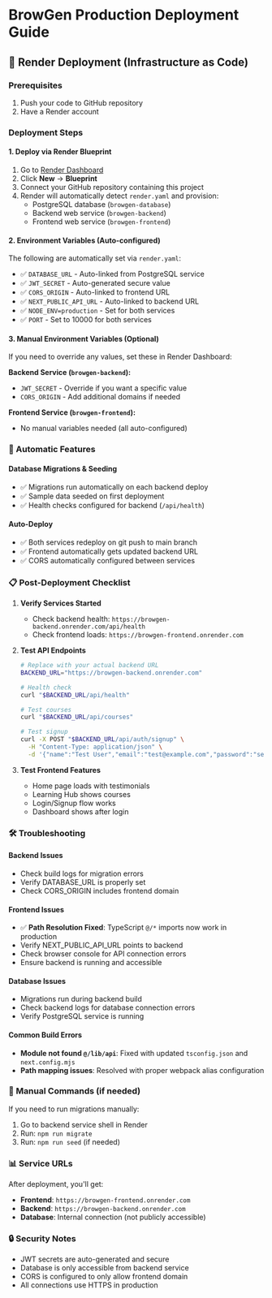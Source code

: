# BrowGen Production Deployment Guide

## 🚀 Render Deployment (Infrastructure as Code)

### Prerequisites
1. Push your code to GitHub repository
2. Have a Render account

### Deployment Steps

#### 1. Deploy via Render Blueprint
1. Go to [Render Dashboard](https://dashboard.render.com/)
2. Click **New** → **Blueprint**
3. Connect your GitHub repository containing this project
4. Render will automatically detect `render.yaml` and provision:
   - PostgreSQL database (`browgen-database`)
   - Backend web service (`browgen-backend`)
   - Frontend web service (`browgen-frontend`)

#### 2. Environment Variables (Auto-configured)
The following are automatically set via `render.yaml`:
- ✅ `DATABASE_URL` - Auto-linked from PostgreSQL service
- ✅ `JWT_SECRET` - Auto-generated secure value
- ✅ `CORS_ORIGIN` - Auto-linked to frontend URL
- ✅ `NEXT_PUBLIC_API_URL` - Auto-linked to backend URL
- ✅ `NODE_ENV=production` - Set for both services
- ✅ `PORT` - Set to 10000 for both services

#### 3. Manual Environment Variables (Optional)
If you need to override any values, set these in Render Dashboard:

**Backend Service (`browgen-backend`):**
- `JWT_SECRET` - Override if you want a specific value
- `CORS_ORIGIN` - Add additional domains if needed

**Frontend Service (`browgen-frontend`):**
- No manual variables needed (all auto-configured)

### 🔄 Automatic Features

#### Database Migrations & Seeding
- ✅ Migrations run automatically on each backend deploy
- ✅ Sample data seeded on first deployment
- ✅ Health checks configured for backend (`/api/health`)

#### Auto-Deploy
- ✅ Both services redeploy on git push to main branch
- ✅ Frontend automatically gets updated backend URL
- ✅ CORS automatically configured between services

### 📋 Post-Deployment Checklist

1. **Verify Services Started**
   - Check backend health: `https://browgen-backend.onrender.com/api/health`
   - Check frontend loads: `https://browgen-frontend.onrender.com`

2. **Test API Endpoints**
   ```bash
   # Replace with your actual backend URL
   BACKEND_URL="https://browgen-backend.onrender.com"
   
   # Health check
   curl "$BACKEND_URL/api/health"
   
   # Test courses
   curl "$BACKEND_URL/api/courses"
   
   # Test signup
   curl -X POST "$BACKEND_URL/api/auth/signup" \
     -H "Content-Type: application/json" \
     -d '{"name":"Test User","email":"test@example.com","password":"secret123"}'
   ```

3. **Test Frontend Features**
   - Home page loads with testimonials
   - Learning Hub shows courses
   - Login/Signup flow works
   - Dashboard shows after login

### 🛠 Troubleshooting

#### Backend Issues
- Check build logs for migration errors
- Verify DATABASE_URL is properly set
- Check CORS_ORIGIN includes frontend domain

#### Frontend Issues
- ✅ **Path Resolution Fixed**: TypeScript `@/*` imports now work in production
- Verify NEXT_PUBLIC_API_URL points to backend
- Check browser console for API connection errors
- Ensure backend is running and accessible

#### Database Issues
- Migrations run during backend build
- Check backend logs for database connection errors
- Verify PostgreSQL service is running

#### Common Build Errors
- **Module not found `@/lib/api`**: Fixed with updated `tsconfig.json` and `next.config.mjs`
- **Path mapping issues**: Resolved with proper webpack alias configuration

### 🔧 Manual Commands (if needed)

If you need to run migrations manually:
1. Go to backend service shell in Render
2. Run: `npm run migrate`
3. Run: `npm run seed` (if needed)

### 📊 Service URLs
After deployment, you'll get:
- **Frontend**: `https://browgen-frontend.onrender.com`
- **Backend**: `https://browgen-backend.onrender.com`
- **Database**: Internal connection (not publicly accessible)

### 🔒 Security Notes
- JWT secrets are auto-generated and secure
- Database is only accessible from backend service
- CORS is configured to only allow frontend domain
- All connections use HTTPS in production
